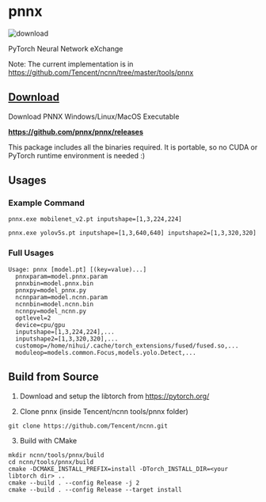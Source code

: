 # pnnx

![download](https://img.shields.io/github/downloads/pnnx/pnnx/total.svg)

PyTorch Neural Network eXchange

Note: The current implementation is in https://github.com/Tencent/ncnn/tree/master/tools/pnnx


## [Download](https://github.com/pnnx/pnnx/releases)

Download PNNX Windows/Linux/MacOS Executable

**https://github.com/pnnx/pnnx/releases**

This package includes all the binaries required. It is portable, so no CUDA or PyTorch runtime environment is needed :)

## Usages

### Example Command

```shell
pnnx.exe mobilenet_v2.pt inputshape=[1,3,224,224]
```

```shell
pnnx.exe yolov5s.pt inputshape=[1,3,640,640] inputshape2=[1,3,320,320]
```

### Full Usages

```console
Usage: pnnx [model.pt] [(key=value)...]
  pnnxparam=model.pnnx.param
  pnnxbin=model.pnnx.bin
  pnnxpy=model_pnnx.py
  ncnnparam=model.ncnn.param
  ncnnbin=model.ncnn.bin
  ncnnpy=model_ncnn.py
  optlevel=2
  device=cpu/gpu
  inputshape=[1,3,224,224],...
  inputshape2=[1,3,320,320],...
  customop=/home/nihui/.cache/torch_extensions/fused/fused.so,...
  moduleop=models.common.Focus,models.yolo.Detect,...
```

## Build from Source

1. Download and setup the libtorch from https://pytorch.org/

2. Clone pnnx (inside Tencent/ncnn tools/pnnx folder)

```shell
git clone https://github.com/Tencent/ncnn.git
```

3. Build with CMake

```shell
mkdir ncnn/tools/pnnx/build
cd ncnn/tools/pnnx/build
cmake -DCMAKE_INSTALL_PREFIX=install -DTorch_INSTALL_DIR=<your libtorch dir> ..
cmake --build . --config Release -j 2
cmake --build . --config Release --target install
```
